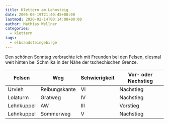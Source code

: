 ```yaml
---
title: Klettern am Lehnsteig
date: 2005-06-19T21:40:45+00:00
lastmod: 2020-02-14T00:14:08+00:00
author: Mathias Wellner
categories:
  - klettern
tags:
  - elbsandsteingebirge
---
```

Den schönen Sonntag verbrachte ich mit Freunden bei den Felsen, diesmal weit hinten bei Schmilka in der Nähe der tschechischen Grenze. 
<!--more-->

<table class="table table-striped">
  <thead class="thead-inverse">
    <tr>
      <th>Felsen</th>
      <th>Weg</th>
      <th>Schwierigkeit</th>
      <th>Vor- oder Nachstieg</th>
    </tr>
  </thead>
  <tbody>
    <tr>
      <td>Urvieh</td>      
      <td>Reibungskante</td>      
      <td>VI</td>      
      <td>Nachstieg</td>
    </tr>    
    <tr>
      <td>Lolaturm</td>      
      <td>Gratweg</td>      
      <td>IV</td>      
      <td>Nachstieg</td>
    </tr>    
    <tr>
      <td>Lehnkuppel</td>      
      <td>AW</td>      
      <td>III</td>      
      <td>Vorstieg</td>
    </tr>    
    <tr>
      <td>Lehnkuppel</td>      
      <td>Sommerweg</td>      
      <td>V</td>      
      <td>Nachstieg</td>
    </tr>
  </tbody>
</table>